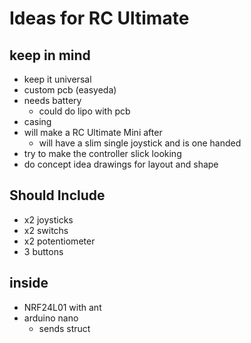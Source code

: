 # Ideas for RC Ultimate

## keep in mind

-   keep it universal
-   custom pcb (easyeda)
-   needs battery
    -   could do lipo with pcb
-   casing
-   will make a RC Ultimate Mini after
    -   will have a slim single joystick and is one handed
-   try to make the controller slick looking
-   do concept idea drawings for layout and shape

## Should Include

-   x2 joysticks
-   x2 switchs
-   x2 potentiometer
-   3 buttons

## inside

-   NRF24L01 with ant
-   arduino nano
    -   sends struct
